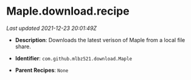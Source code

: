 # Maple.download.recipe

_Last updated 2021-12-23 20:01:49Z_

- **Description**: Downloads the latest verison of Maple from a local file share.

- **Identifier**: `com.github.mlbz521.download.Maple`

- **Parent Recipes**: `None`
